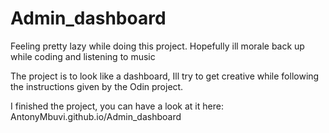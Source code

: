 # Admin_dashboard

Feeling pretty lazy while doing this project. Hopefully ill morale back up while coding and listening to music

The project is to look like a dashboard, Ill try to get creative while following the instructions given by the Odin project.

I finished the project, you can have a look at it here: AntonyMbuvi.github.io/Admin_dashboard